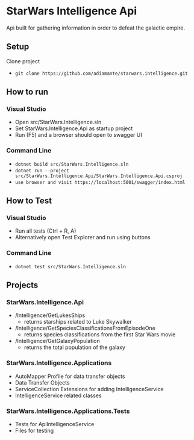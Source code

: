 # StarWars Intelligence Api

Api built for gathering information in order to defeat the galactic empire.

## Setup

Clone project
* `git clone https://github.com/adiamante/starwars.intelligence.git`

## How to run

### Visual Studio

* Open src/StarWars.Intelligence.sln
* Set StarWars.Intelligence.Api as startup project
* Run (F5) and a browser should open to swagger UI

### Command Line

* `dotnet build src/StarWars.Intelligence.sln`
* `dotnet run --project src/StarWars.Intelligence.Api/StarWars.Intelligence.Api.csproj`
* `use browser and visit https://localhost:5001/swagger/index.html`

## How to Test

### Visual Studio

* Run all tests (Ctrl + R, A)
* Alternatively open Test Explorer and run using buttons

### Command Line

* `dotnet test src/StarWars.Intelligence.sln`

## Projects

### StarWars.Intelligence.Api
* /Intelligence/GetLukesShips 
    * returns starships related to Luke Skywalker
* /Intelligence/GetSpeciesClassificationsFromEpisodeOne
    * returns species classifications from the first Star Wars movie
* /Intelligence/GetGalaxyPopulation
    * returns the total population of the galaxy

### StarWars.Intelligence.Applications
* AutoMapper Profile for data transfer objects
* Data Transfer Objects
* ServiceCollection Extensions for adding IntelligenceService
* IntelligenceService related classes

### StarWars.Intelligence.Applications.Tests
* Tests for ApiIntelligenceService
* Files for testing
